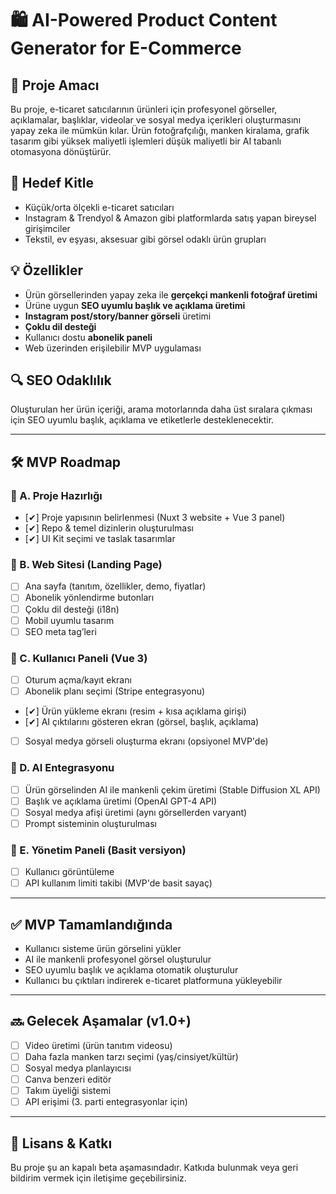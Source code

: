 # 🛍️ AI-Powered Product Content Generator for E-Commerce

## 🎯 Proje Amacı

Bu proje, e-ticaret satıcılarının ürünleri için profesyonel görseller, açıklamalar, başlıklar, videolar ve sosyal medya içerikleri oluşturmasını yapay zeka ile mümkün kılar. Ürün fotoğrafçılığı, manken kiralama, grafik tasarım gibi yüksek maliyetli işlemleri düşük maliyetli bir AI tabanlı otomasyona dönüştürür.

## 🎯 Hedef Kitle

- Küçük/orta ölçekli e-ticaret satıcıları  
- Instagram & Trendyol & Amazon gibi platformlarda satış yapan bireysel girişimciler  
- Tekstil, ev eşyası, aksesuar gibi görsel odaklı ürün grupları  

## 💡 Özellikler

- Ürün görsellerinden yapay zeka ile **gerçekçi mankenli fotoğraf üretimi**
- Ürüne uygun **SEO uyumlu başlık ve açıklama üretimi**
- **Instagram post/story/banner görseli** üretimi
- **Çoklu dil desteği**
- Kullanıcı dostu **abonelik paneli**
- Web üzerinden erişilebilir MVP uygulaması

## 🔍 SEO Odaklılık

Oluşturulan her ürün içeriği, arama motorlarında daha üst sıralara çıkması için SEO uyumlu başlık, açıklama ve etiketlerle desteklenecektir.

---

## 🛠️ MVP Roadmap

### 🔹 A. Proje Hazırlığı

- [✔] Proje yapısının belirlenmesi (Nuxt 3 website + Vue 3 panel)
- [✔] Repo & temel dizinlerin oluşturulması
- [✔] UI Kit seçimi ve taslak tasarımlar

### 🔹 B. Web Sitesi (Landing Page)

- [ ] Ana sayfa (tanıtım, özellikler, demo, fiyatlar)
- [ ] Abonelik yönlendirme butonları
- [ ] Çoklu dil desteği (i18n)
- [ ] Mobil uyumlu tasarım
- [ ] SEO meta tag’leri

### 🔹 C. Kullanıcı Paneli (Vue 3)

- [ ] Oturum açma/kayıt ekranı
- [ ] Abonelik planı seçimi (Stripe entegrasyonu)
- [✔] Ürün yükleme ekranı (resim + kısa açıklama girişi)
- [✔] AI çıktılarını gösteren ekran (görsel, başlık, açıklama)
- [ ] Sosyal medya görseli oluşturma ekranı (opsiyonel MVP'de)

### 🔹 D. AI Entegrasyonu

- [ ] Ürün görselinden AI ile mankenli çekim üretimi (Stable Diffusion XL API)
- [ ] Başlık ve açıklama üretimi (OpenAI GPT-4 API)
- [ ] Sosyal medya afişi üretimi (aynı görsellerden varyant)
- [ ] Prompt sisteminin oluşturulması

### 🔹 E. Yönetim Paneli (Basit versiyon)

- [ ] Kullanıcı görüntüleme
- [ ] API kullanım limiti takibi (MVP'de basit sayaç)

---

## ✅ MVP Tamamlandığında

- Kullanıcı sisteme ürün görselini yükler
- AI ile mankenli profesyonel görsel oluşturulur
- SEO uyumlu başlık ve açıklama otomatik oluşturulur
- Kullanıcı bu çıktıları indirerek e-ticaret platformuna yükleyebilir

---

## 🔜 Gelecek Aşamalar (v1.0+)

- [ ] Video üretimi (ürün tanıtım videosu)
- [ ] Daha fazla manken tarzı seçimi (yaş/cinsiyet/kültür)
- [ ] Sosyal medya planlayıcısı
- [ ] Canva benzeri editör
- [ ] Takım üyeliği sistemi
- [ ] API erişimi (3. parti entegrasyonlar için)

---

## 📁 Lisans & Katkı

Bu proje şu an kapalı beta aşamasındadır. Katkıda bulunmak veya geri bildirim vermek için iletişime geçebilirsiniz.

